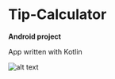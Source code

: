 # Tip-Calculator

**Android project**

App written with Kotlin

![alt text](https://github.com/YevheniiSarancha/Tip-Calculator/blob/master/screenshot.png)

